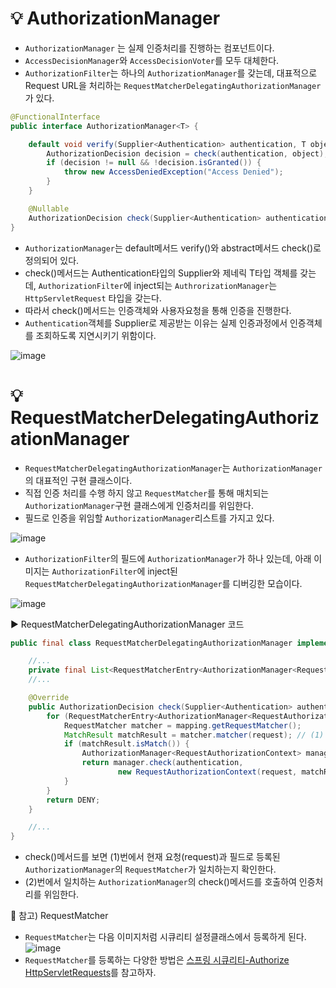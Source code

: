 # 💡 AuthorizationManager
- `AuthorizationManager` 는 실제 인증처리를 진행하는 컴포넌트이다.
- `AccessDecisionManager`와 `AccessDecisionVoter`를 모두 대체한다.
- `AuthorizationFilter`는 하나의 `AuthorizationManager`를 갖는데, 대표적으로 Request URL을 처리하는 `RequestMatcherDelegatingAuthorizationManager`가 있다.

```java
@FunctionalInterface
public interface AuthorizationManager<T> {

    default void verify(Supplier<Authentication> authentication, T object) {
        AuthorizationDecision decision = check(authentication, object);
        if (decision != null && !decision.isGranted()) {
            throw new AccessDeniedException("Access Denied");
        }
    }

    @Nullable
    AuthorizationDecision check(Supplier<Authentication> authentication, T object);
}
```
- `AuthorizationManager`는 default메서드 verify()와 abstract메서드 check()로 정의되어 있다.
- check()메서드는 Authentication타입의 Supplier와 제네릭 T타입 객체를 갖는데, `AuthorizationFilter`에 inject되는 `AuthrorizationManager`는 `HttpServletRequest` 타입을 갖는다.
- 따라서 check()메서드는 인증객체와 사용자요청을 통해 인증을 진행한다.
- `Authentication`객체를 Supplier로 제공받는 이유는 실제 인증과정에서 인증객체를 조회하도록 지연시키기 위함이다.

![image](https://github.com/shin-je-woo/TIL/assets/39439576/f8634dd5-69d1-420d-b9b5-1c2c6b361d17)

# 💡 RequestMatcherDelegatingAuthorizationManager
- `RequestMatcherDelegatingAuthorizationManager`는 `AuthorizationManager`의 대표적인 구현 클래스이다.
- 직접 인증 처리를 수행 하지 않고 `RequestMatcher`를 통해 매치되는 `AuthorizationManager`구현 클래스에게 인증처리를 위임한다.
- 필드로 인증을 위임할 `AuthorizationManager`리스트를 가지고 있다.
  
![image](https://github.com/shin-je-woo/TIL/assets/39439576/2db367c7-a1ff-44ad-ba87-af47eb8dabc0)

- `AuthorizationFilter`의 필드에 `AuthorizationManager`가 하나 있는데, 아래 이미지는 `AuthorizationFilter`에 inject된 `RequestMatcherDelegatingAuthorizationManager`를 디버깅한 모습이다.

![image](https://github.com/shin-je-woo/TIL/assets/39439576/d7e5bdad-2ffb-4633-a10d-90e73a10be41)

▶️ RequestMatcherDelegatingAuthorizationManager 코드
```java
public final class RequestMatcherDelegatingAuthorizationManager implements AuthorizationManager<HttpServletRequest> {

    //...
    private final List<RequestMatcherEntry<AuthorizationManager<RequestAuthorizationContext>>> mappings;
    //...

    @Override
    public AuthorizationDecision check(Supplier<Authentication> authentication, HttpServletRequest request) {
        for (RequestMatcherEntry<AuthorizationManager<RequestAuthorizationContext>> mapping : this.mappings) {
            RequestMatcher matcher = mapping.getRequestMatcher();
            MatchResult matchResult = matcher.matcher(request); // (1)
            if (matchResult.isMatch()) {
                AuthorizationManager<RequestAuthorizationContext> manager = mapping.getEntry();
                return manager.check(authentication,
                        new RequestAuthorizationContext(request, matchResult.getVariables())); // (2)
            }
        }
        return DENY;
    }

    //...
}
```
- check()메서드를 보면 (1)번에서 현재 요청(request)과 필드로 등록된 `AuthorizationManager`의 `RequestMatcher`가 일치하는지 확인한다.
- (2)번에서 일치하는 `AuthorizationManager`의 check()메서드를 호출하여 인증처리를 위임한다.

📌 참고) RequestMatcher
- `RequestMatcher`는 다음 이미지처럼 시큐리티 설정클래스에서 등록하게 된다.
![image](https://github.com/shin-je-woo/TIL/assets/39439576/123449ec-76ad-4290-b113-4603b9afd8ec)
- `RequestMatcher`를 등록하는 다양한 방법은 [스프링 시큐리티-Authorize HttpServletRequests](https://docs.spring.io/spring-security/reference/servlet/authorization/authorize-http-requests.html)를 참고하자.
